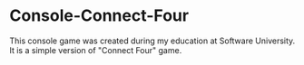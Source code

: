 # Console-Connect-Four
This console game was created during my education at Software University. It is a simple version of "Connect Four" game.
